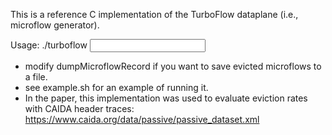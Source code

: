 This is a reference C implementation of the TurboFlow dataplane (i.e., microflow generator).

Usage: 
./turboflow <input pcap> <cache size>

- modify dumpMicroflowRecord if you want to save evicted microflows to a file. 
- see example.sh for an example of running it.
- In the paper, this implementation was used to evaluate eviction rates with CAIDA header traces: https://www.caida.org/data/passive/passive_dataset.xml
